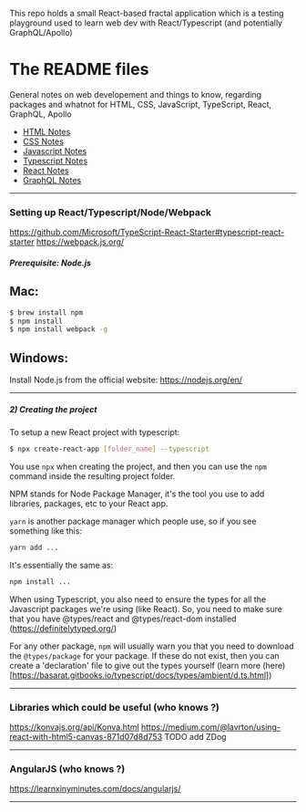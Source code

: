 This repo holds a small React-based fractal application which is a testing playground used to learn web dev with React/Typescript (and potentially GraphQL/Apollo)

# The README files

General notes on web developement and things to know, regarding packages and whatnot for HTML, CSS, JavaScript, TypeScript, React, GraphQL, Apollo

- [HTML Notes](https://github.com/LexouDuck/webpack-react-test/blob/master/README_HTML.md)
- [CSS Notes](https://github.com/LexouDuck/webpack-react-test/blob/master/README_CSS.md)
- [Javascript Notes](https://github.com/LexouDuck/webpack-react-test/blob/master/README_Javascript.md)
- [Typescript Notes](https://github.com/LexouDuck/webpack-react-test/blob/master/README_Typescript.md)
- [React Notes](https://github.com/LexouDuck/webpack-react-test/blob/master/README_React.md)
- [GraphQL Notes](https://github.com/LexouDuck/webpack-react-test/blob/master/README_GraphQL.md)

---

### Setting up React/Typescript/Node/Webpack

https://github.com/Microsoft/TypeScript-React-Starter#typescript-react-starter
https://webpack.js.org/

##### Prerequisite: Node.js

Mac:
---
```sh
$ brew install npm
$ npm install
$ npm install webpack -g
```

Windows:
---
Install Node.js from the official website: https://nodejs.org/en/

---

##### 2) Creating the project

To setup a new React project with typescript:

```sh
$ npx create-react-app [folder_name] --typescript
```

You use `npx` when creating the project, and then you can use the `npm` command inside the resulting project folder.

NPM stands for Node Package Manager, it's the tool you use to add libraries, packages, etc to your React app.

`yarn` is another package manager which people use, so if you see something like this:

```sh
yarn add ...
```

It's essentially the same as:

```sh
npm install ...
```

When using Typescript, you also need to ensure the types for all the Javascript packages we're using (like React).
So, you need to make sure that you have @types/react and @types/react-dom installed (https://definitelytyped.org/)

For any other package, `npm` will usually warn you that you need to download the `@types/package` for your package.
If these do not exist, then you can create a 'declaration' file to give out the types yourself (learn more (here)[https://basarat.gitbooks.io/typescript/docs/types/ambient/d.ts.html])


---

### Libraries which could be useful (who knows ?)

https://konvajs.org/api/Konva.html
https://medium.com/@lavrton/using-react-with-html5-canvas-871d07d8d753
TODO add ZDog

---

### AngularJS (who knows ?)
https://learnxinyminutes.com/docs/angularjs/

---
